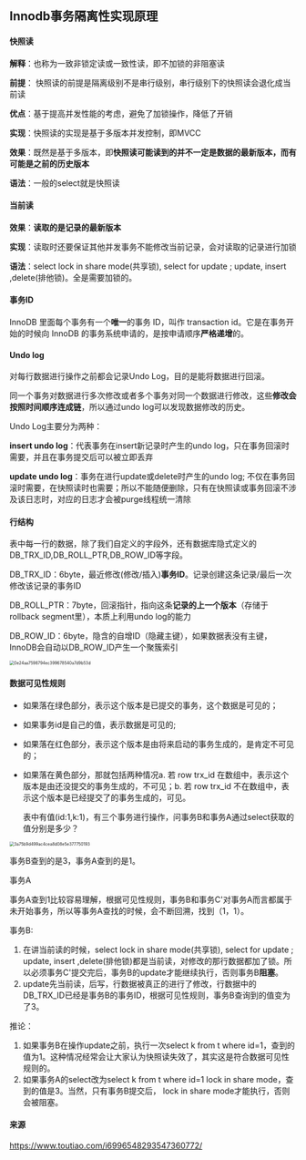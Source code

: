 ##  Innodb事务隔离性实现原理

#### 快照读

**解释**：也称为一致非锁定读或一致性读，即不加锁的非阻塞读

**前提**： 快照读的前提是隔离级别不是串行级别，串行级别下的快照读会退化成当前读

**优点**：基于提高并发性能的考虑，避免了加锁操作，降低了开销

**实现**：快照读的实现是基于多版本并发控制，即MVCC

**效果**：既然是基于多版本，即**快照读可能读到的并不一定是数据的最新版本，而有可能是之前的历史版本**

**语法**：一般的select就是快照读



#### 当前读

**效果**：**读取的是记录的最新版本**

**实现**：读取时还要保证其他并发事务不能修改当前记录，会对读取的记录进行加锁

**语法**：select lock in share mode(共享锁), select for update ; update, insert ,delete(排他锁)。全是需要加锁的。



#### 事务ID

InnoDB 里面每个事务有一个**唯一**的事务 ID，叫作 transaction id。它是在事务开始的时候向 InnoDB 的事务系统申请的，是按申请顺序**严格递增**的。



#### Undo log

对每行数据进行操作之前都会记录Undo Log，目的是能将数据进行回滚。

同一个事务对数据进行多次修改或者多个事务对同一个数据进行修改，这些**修改会按照时间顺序连成链**，所以通过undo log可以发现数据修改的历史。

Undo Log主要分为两种：

**insert undo log**：代表事务在insert新记录时产生的undo log，只在事务回滚时需要，并且在事务提交后可以被立即丢弃

**update undo log**：事务在进行update或delete时产生的undo log; 不仅在事务回滚时需要，在快照读时也需要；所以不能随便删除，只有在快照读或事务回滚不涉及该日志时，对应的日志才会被purge线程统一清除



#### 行结构

表中每一行的数据，除了我们自定义的字段外，还有数据库隐式定义的DB_TRX_ID,DB_ROLL_PTR,DB_ROW_ID等字段。

DB_TRX_ID：6byte，最近修改(修改/插入)**事务ID**。记录创建这条记录/最后一次修改该记录的事务ID

DB_ROLL_PTR：7byte，回滚指针，指向这条**记录的上一个版本**（存储于rollback segment里），本质上利用undo log的能力

DB_ROW_ID：6byte，隐含的自增ID（隐藏主键），如果数据表没有主键，InnoDB会自动以DB_ROW_ID产生一个聚簇索引



<img src="F:\code\study\github\blog\mysql\0e24aa7598794ec399678540a7d9b53d.png" alt="0e24aa7598794ec399678540a7d9b53d" style="zoom:50%;" />



#### 数据可见性规则

- 如果落在绿色部分，表示这个版本是已提交的事务，这个数据是可见的；
- 如果事务id是自己的值，表示数据是可见的;
- 如果落在红色部分，表示这个版本是由将来启动的事务生成的，是肯定不可见的；
- 如果落在黄色部分，那就包括两种情况a. 若 row trx_id 在数组中，表示这个版本是由还没提交的事务生成的，不可见；b. 若 row trx_id 不在数组中，表示这个版本是已经提交了的事务生成的，可见。



   表中有值(id:1,k:1)，有三个事务进行操作，问事务B和事务A通过select获取的值分别是多少？

<img src="F:\code\study\github\blog\mysql\3a75b9d499ac4cea8d08e5e377750193.png" alt="3a75b9d499ac4cea8d08e5e377750193" style="zoom:50%;" />



事务B查到的是3，事务A查到的是1。

事务A

​		事务A查到1比较容易理解，根据可见性规则，事务B和事务C'对事务A而言都属于未开始事务，所以等事务A查找的时候，会不断回溯，找到（1，1）。

事务B:

1. 在讲当前读的时候，select lock in share mode(共享锁), select for update ; update, insert ,delete(排他锁)都是当前读，对修改的那行数据都加了锁。所以必须事务C'提交完后，事务B的update才能继续执行，否则事务B**阻塞**。
2. update先当前读，后写，行数据被真正的进行了修改，行数据中的DB_TRX_ID已经是事务B的事务ID，根据可见性规则，事务B查询到的值变为了3。

推论：

1. 如果事务B在操作update之前，执行一次select k from t where id=1，查到的值为1。这种情况经常会让大家认为快照读失效了，其实这是符合数据可见性规则的。
2. 如果事务A的select改为select k from t where id=1 lock in share mode，查到的值是3。当然，只有事务B提交后， lock in share mode才能执行，否则会被阻塞。



#### 来源

https://www.toutiao.com/i6996548293547360772/